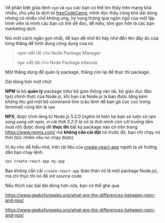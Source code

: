 Về phân biệt giữa lệnh `npm` và `npx` các bạn có thể tìm thấy trên mạng khá nhiều, chủ yếu là dịch từ [freeCodeCamp](https://www.freecodecamp.org/news/npm-vs-npx-whats-the-difference/), mình đọc thấy cũng khá dài dòng nhưng có nhiều chổ không ưng, hy vọng thông qua ngôn ngữ của một lập trình viên là mình các bạn có thể dễ đọc, dễ hiểu, tóm gọn hơn là các bạn marketing dịch.

Nói một cách ngắn gọn nhất, để bạn dễ nhớ thì hãy nhớ đến tên đầy đủ của từng thằng để hình dung công dụng của nó

> npm viết tắt cho Node Package Manager
>
> npx viết tắt cho Node Package eXecute

Một thằng dùng để quản lý package, thằng còn lại để thực thi package.

Dài dòng hơn một chút

**NPM** là bộ **quản lý** package (như bộ giao thông vận tải, bộ giáo dục đào tạo)  chính thức của Node.js, khi bạn cài Node.js là bạn được *tặng kèm không thu giá* một bộ command-line (câu lệnh để bạn gõ cọc cọc trong terminal) cũng tên là `npm`

**NPX**, được trình làng từ Node.js 5.2.0 (*nghĩa là hiện tại bạn sẽ luôn có npx song song với npm, vì cái thời 5.2.0 là nó là thời mình còn cởi truồng tắm mưa rồi*) được dùng để **thực thi** bất kỳ package nào có trên trang https://www.npmjs.com/ mà **không cần cài đặt** nó trước đó, bạn chỉ chạy nó thôi (tức nhiên nếu nó chạy được)

Ví dụ cho dễ hiểu nhé, trên tài liệu của [create-react-app](https://create-react-app.dev/docs/getting-started/) người ta sẽ hướng dẫn bạn chạy lệnh

```bash
npx create-react-app my-app
```

Bạn không cần cài `create-react-app` (bản thân nó là một package Node.js), mà chỉ thực thi nó để init source code

Nếu thích các bài dài dòng hơn nữa, bạn có thể ghé qua

https://www.geeksforgeeks.org/what-are-the-differences-between-npm-and-npx/

https://www.geeksforgeeks.org/what-are-the-differences-between-npm-and-npx/

